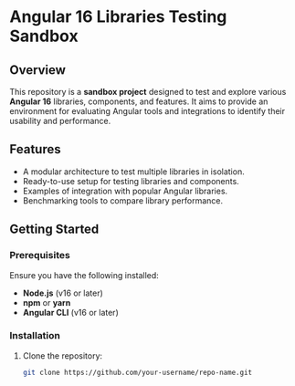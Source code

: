 # Angular 16 Libraries Testing Sandbox

## Overview

This repository is a **sandbox project** designed to test and explore various **Angular 16** libraries, components, and features. It aims to provide an environment for evaluating Angular tools and integrations to identify their usability and performance.

## Features

- A modular architecture to test multiple libraries in isolation.
- Ready-to-use setup for testing libraries and components.
- Examples of integration with popular Angular libraries.
- Benchmarking tools to compare library performance.

## Getting Started

### Prerequisites

Ensure you have the following installed:

- **Node.js** (v16 or later)
- **npm** or **yarn**
- **Angular CLI** (v16 or later)

### Installation

1. Clone the repository:
   ```bash
   git clone https://github.com/your-username/repo-name.git
   ```
